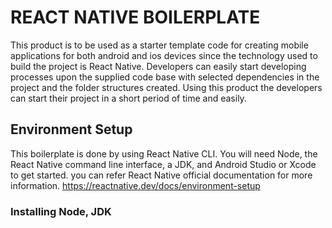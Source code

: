 # REACT NATIVE BOILERPLATE

This product is to be used as a starter template code for creating mobile applications for both android and ios devices since the technology used to build the project is React Native. Developers can easily start developing processes upon the supplied code base with selected dependencies in the project and the folder structures created. Using this product the developers can start their project in a short period of time and easily.

## Environment Setup

 This boilerplate is done by using React Native CLI. You will need Node, the React Native command line interface, a JDK, and Android Studio or Xcode to get started.
 you can refer React Native official documentation for more information. https://reactnative.dev/docs/environment-setup

### Installing Node, JDK

